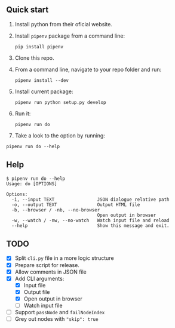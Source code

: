 ## Quick start

1. Install python from their oficial website.
2. Install `pipenv` package from a command line:
    ```
    pip install pipenv
    ```
3. Clone this repo.
4. From a command line, navigate to your repo folder and run:
    ```
    pipenv install --dev
    ```
5. Install current package:
    ```
    pipenv run python setup.py develop
    ```
6. Run it:
    ```
    pipenv run do
    ```

7. Take a look to the option by running:
```
pipenv run do --help
```



## Help

```
$ pipenv run do --help
Usage: do [OPTIONS]

Options:
  -i, --input TEXT                JSON dialogue relative path
  -o, --output TEXT               Output HTML file
  -b, --browser / -nb, --no-browser
                                  Open output in browser
  -w, --watch / -nw, --no-watch   Watch input file and reload
  --help                          Show this message and exit.
```


## TODO

- [x] Split `cli.py` file in a more logic structure
- [x] Prepare script for release.
- [x] Allow comments in JSON file
- [x] Add CLI arguments:
  - [x] Input file
  - [x] Output file
  - [x] Open output in browser
  - [ ] Watch input file
- [ ] Support `passNode` and `failNodeIndex`
- [ ] Grey out nodes with `"skip": true`